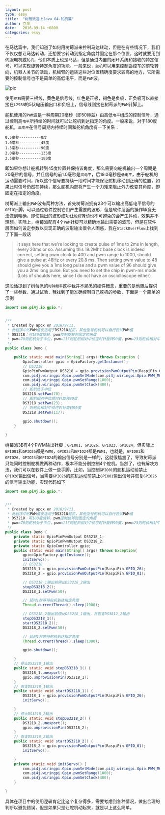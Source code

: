 ```yaml
---
layout: post
type: essy
title:  "树莓派遇上Java_04-舵机篇"
author: 立泉
date:   2016-09-14 +0800
categories: essy
---
```


在马达篇中，我们知道了如何用树莓派来控制马达转动，但是在有些情况下，我们不仅仅想让马达转动，还想要它转动到指定角度并固定在那个位置，这时就要用到伺服电机或`舵机`，他们本质上也是马达，但是通过内置的闭环系统和接收的特定信号，可以实现旋转特定角度的功能。一般来说，`舵机`可以用来控制遥控车的前轮转向，机器人关节的活动，机械臂的运转这些对位置精确度要求较高的地方，它所需要的控制信号也不是简单的高低电平，而是`PWM`波。

<img class="materialboxed responsive-img" src="https://apqx.oss-cn-hangzhou.aliyuncs.com/blog/pic/servo.jpg" alt="pic">

使用`舵机`需要三根线，黄色是信号线，红色是正极，褐色是负极，正负极可以直接接在`L298N`的5伏电压输出口和负极上，信号线则接在树莓派的`PWM`针脚上。

舵机使用的`PWM`波是一种周期20毫秒（即50赫兹）由高低`电平`组成的控制信号，通过控制高`电平`所持续的时间就可以让舵机到达指定的角度。一般来说，对于180度舵机，`高电平`在信号周期内持续时间和舵机角度有一下关系： 

```
0.5毫秒----------0度 
1.0毫秒----------45度 
1.5毫秒----------90度 
2.0毫秒----------135度 
2.5毫秒----------180度
```

即如果你想让舵机转到45度位置并保持该角度，那么需要向舵机输出一个周期是20毫秒的信号，并且信号的前1.0毫秒是`高电平`，后19.0毫秒是`低电平`，由于舵机的运动需要时间，所以这个信号要持续一段时间才能保证舵机移动到正确的位置，如果此时信号仍然在持续，那么舵机内部将产生一个力矩来阻止外力改变其角度，即固定在指定的角度。

树莓派上输出`PWM`波有两种方法，首先树莓派拥有23个可以输出高低电平信号的`GPIO`针脚，可以通过软件控制它们产生需要的波形，但是软件层面的操作毕竟无法做到精确，即使输出的波形成功让`舵机`转动也不可避免的会产生抖动，效果并不理想。实际上，树莓派配有4个`PWM`针脚可以精确地输出需要的波形，但是在软件层面如何设定参数以实现正确的波形输出很令人困惑，我在`StackOverFlow`上找到了下面一段话

>It says here that we're looking to create pulse of 1ms to 2ms in length, every 20ms or so. Assuming this 19.2Mhz base clock is indeed correct, setting pwm clock to 400 and pwm range to 1000, should give a pulse at 48Hz or every 20.8 ms. Then setting pwm value to 48 should give you a 1ms long pulse and a pwm value of 96 should give you a 2ms long pulse. But you need to set the chip in pwm-ms mode. (Lots of shoulds here, since I do not have an osciolloscope either)

这段话提到了树莓派的`时钟频率`这种我并不熟悉的硬件概念，重要的是他随后提供了一些参数，通过试验，我找到了能准确控制自己舵机的参数，下面是一个简单的示例

```java
import com.pi4j.io.gpio.*;


/**
 * Created by apqx on 2016/9/11.
 * 此程序中的PWM值仅适用于DS3218舵机，其他型号舵机可以自行尝试PWM值
 * DS3218：可180度旋转，pwm控制旋转到固定的角度
 * pwm=70则舵机处于中位，pwm=117则舵机相对中位逆时针旋转90度，pwm=23则舵机相对中位顺时针旋转90度
 */
public class Demo {

    public static void main(String[] args) throws Exception {
        GpioController gpio = GpioFactory.getInstance();
        // DS3218
        GpioPinPwmOutput DS3218 = gpio.provisionPwmOutputPin(RaspiPin.GPIO_26);
        com.pi4j.wiringpi.Gpio.pwmSetMode(com.pi4j.wiringpi.Gpio.PWM_MODE_MS);
        com.pi4j.wiringpi.Gpio.pwmSetRange(1000);
        com.pi4j.wiringpi.Gpio.pwmSetClock(400);
        // 舵机处于中位
        DS3218.setPwm(70);
        // 舵机相对中位顺时针旋转90度
        DS3218.setPwm(23);
        // 则舵机相对中位逆时针旋转90度
        DS3218.setPwm(117);
        
        gpio.shutdown();
    }

}
```
                
树莓派3B有4个PWM输出针脚：`GPIO01`、`GPIO26`、`GPIO23`、`GPIO24`，但实际上`GPIO01`和`GPIO26`都是`PWM0`，`GPIO23`和`GPIO24`都是`PWM1`，也就是，`GPIO01`和`GPIO26`、`GPIO23`和`GPIO24`的输出信号分别是一样的，这就很尴尬了，导致树莓派只能同时控制舵机做两种动作，根本不能分别控制4个舵机。当然了，也有解决方法，我们可以在软件上做一些手脚，比如，当控制`GPIO01`的舵机运动前禁止`GPIO26`输出信号，当需要`GPIO26`的舵机运动前禁止`GPIO01`输出信号并恢复`GPIO26`的信号输出功能，实现代码如下

```java
import com.pi4j.io.gpio.*;


/**
 * Created by apqx on 2016/9/11.
 * 此程序中的PWM值仅适用于DS3218舵机，其他型号舵机可以自行尝试PWM值
 * DS3218：可180度旋转，pwm控制旋转到固定的角度
 * pwm=70则舵机处于中位，pwm=117则舵机相对中位逆时针旋转90度，pwm=23则舵机相对中位顺时针旋转90度
 */
public class Demo {
    private static GpioPinPwmOutput DS3218_1;
    private static GpioPinPwmOutput DS3218_2;
    private static GpioController gpio;
    public static void main(String[] args) throws Exception{
        gpio=GpioFactory.getInstance();
        initServo();
        // DS3218
        DS3218_1 = gpio.provisionPwmOutputPin(RaspiPin.GPIO_26);
        DS3218_2 = gpio.provisionPwmOutputPin(RaspiPin.GPIO_01);

        // DS3218_1输出前停止DS3218_2输出
        stopDS3218_2();
        DS3218_1.setPwm(50);

        // 延时1秒等待舵机到达指定角度
        Thread.currentThread().sleep(1000);

        // DS3218_2输出前停止DS3218_1输出，并恢复DS3812_2输出
        stopDS3218_1();
        startDS3218_2();
        DS3218_2.setPwm(50);

        // 延时1秒等待舵机到达指定角度
        Thread.currentThread().sleep(1000);

        gpio.shutdown();

    }
    // 停止DS3218_1输出
    public static void stopDS3218_1() {
        DS3218_1.unexport();
        gpio.unprovisionPin(DS3218_1);
    }
    // 恢复DS3218_1输出
    public static void startDS3218_1() {
        DS3218_1 = gpio.provisionPwmOutputPin(RaspiPin.GPIO_26);
        initServo();

    }
    // 停止DS3218_2输出
    public static void stopDS3218_2() {
        DS3218_2.unexport();
        gpio.unprovisionPin(DS3218_2);
    }
    // 恢复DS3218_2输出
    public static void startDS3218_2() {
        DS3218_2 = gpio.provisionPwmOutputPin(RaspiPin.GPIO_01);
        initServo();

    }
    private static void initServo() {
        com.pi4j.wiringpi.Gpio.pwmSetMode(com.pi4j.wiringpi.Gpio.PWM_MODE_MS);
        com.pi4j.wiringpi.Gpio.pwmSetRange(1000);
        com.pi4j.wiringpi.Gpio.pwmSetClock(400);
    }

}
```
                
具体在项目中的使用逻辑肯定比这个复杂得多，需要考虑到各种情况，做出合理的判断以避免错误，但是如果只是让舵机动起来，就是以上这么简单。